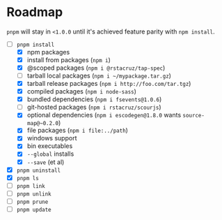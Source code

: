 # Roadmap

`pnpm` will stay in `<1.0.0` until it's achieved feature parity with `npm install`.

- [ ] `pnpm install`
  - [x] npm packages
  - [x] install from packages (`npm i`)
  - [x] @scoped packages (`npm i @rstacruz/tap-spec`)
  - [ ] tarball local packages (`npm i ~/mypackage.tar.gz`)
  - [x] tarball release packages (`npm i http://foo.com/tar.tgz`)
  - [x] compiled packages (`npm i node-sass`)
  - [x] bundled dependencies (`npm i fsevents@1.0.6`)
  - [ ] git-hosted packages (`npm i rstacruz/scourjs`)
  - [x] optional dependencies (`npm i escodegen@1.8.0` wants `source-map@~0.2.0`)
  - [x] file packages (`npm i file:../path`)
  - [x] windows support
  - [x] bin executables
  - [x] `--global` installs
  - [x] `--save` (et al)
- [x] `pnpm uninstall`
- [x] `pnpm ls`
- [ ] `pnpm link`
- [ ] `pnpm unlink`
- [ ] `pnpm prune`
- [ ] `pnpm update`
